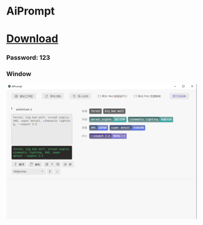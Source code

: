 # AiPrompt

# [Download](https://wwus.lanzouk.com/iEoy00zr96zi)
### Password: 123

### Window
<img src="./win.png" />
